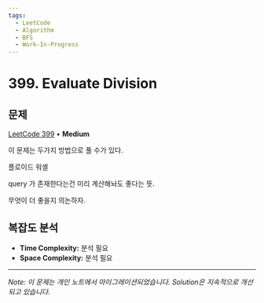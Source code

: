 ```yaml
---
tags:
  - LeetCode
  - Algorithm
  - BFS
  - Work-In-Progress
---
```


# 399. Evaluate Division

## 문제

[LeetCode 399](https://leetcode.com/problems/evaluate-division/) • **Medium**

이 문제는 두가지 방법으로 풀 수가 있다.

플로이드 워셸

query 가 존재한다는건 미리 계산해놔도 좋다는 뜻.

무엇이 더 좋을지 의논하자.

## 복잡도 분석

- **Time Complexity:** 분석 필요
- **Space Complexity:** 분석 필요

---

*Note: 이 문제는 개인 노트에서 마이그레이션되었습니다. Solution은 지속적으로 개선되고 있습니다.*
